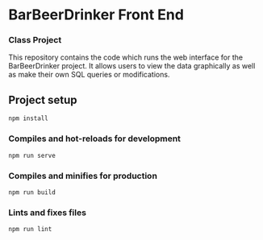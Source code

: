 # BarBeerDrinker Front End
### Class Project

This repository contains the code which runs the web interface for the BarBeerDrinker project.
It allows users to view the data graphically as well as make their own SQL queries or modifications.

## Project setup
```
npm install
```

### Compiles and hot-reloads for development
```
npm run serve
```

### Compiles and minifies for production
```
npm run build
```

### Lints and fixes files
```
npm run lint
```
